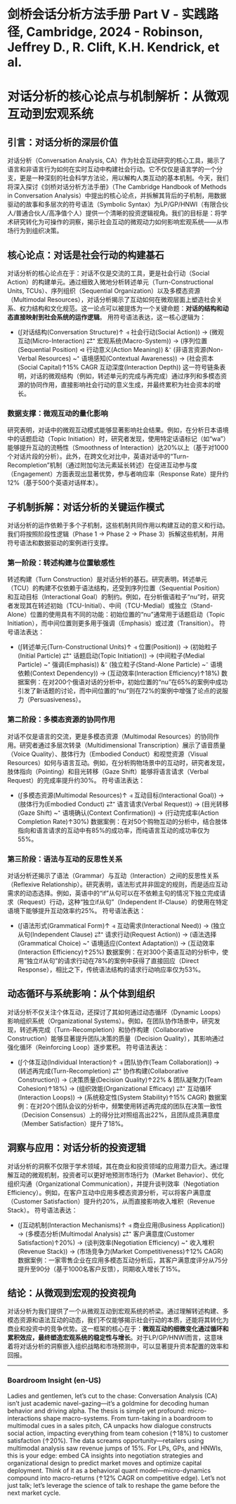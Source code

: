 # 剑桥会话分析方法手册 Part V - 实践路径, Cambridge, 2024 - Robinson, Jeffrey D., R. Clift, K.H. Kendrick, et al.

# 对话分析的核心论点与机制解析：从微观互动到宏观系统
## 引言：对话分析的深层价值
对话分析（Conversation Analysis, CA）作为社会互动研究的核心工具，揭示了语言和非语言行为如何在实时互动中构建社会行动。它不仅仅是语言学的一个分支，更是一种深刻的社会科学方法论，用以解构人类互动的基本机制。今天，我们将深入探讨《剑桥对话分析方法手册》（The Cambridge Handbook of Methods in Conversation Analysis）中提出的核心论点，并拆解其背后的子机制，用数据驱动的故事和多层次的符号语法（Symbolic Syntax）为LP/GP/HNWI（有限合伙人/普通合伙人/高净值个人）提供一个清晰的投资逻辑视角。我们的目标是：将学术研究转化为可操作的洞察，揭示社会互动的微观动力如何影响宏观系统——从市场行为到组织决策。
## 核心论点：对话是社会行动的构建基石
对话分析的核心论点在于：对话不仅是交流的工具，更是社会行动（Social Action）的构建单元。通过细致入微地分析转述单元（Turn-Constructional Units, TCUs）、序列组织（Sequential Organization）以及多模态资源（Multimodal Resources），对话分析揭示了互动如何在微观层面上塑造社会关系、权力结构和文化规范。这一论点可以被提炼为一个关键命题：**对话的结构和动态直接映射到社会系统的运作逻辑**。
用符号语法表达，这一核心逻辑为：
- (∫对话结构(Conversation Structure)↑ ⫣ 社会行动(Social Action)) → (微观互动(Micro-Interaction) ⇄⁺ 宏观系统(Macro-System)) → (序列位置(Sequential Position) ⊲ 行动意义(Action Meaning)) &⁻ (非语言资源(Non-Verbal Resources) ~⁺ 语境感知(Contextual Awareness)) → (社会资本(Social Capital)↑15% CAGR 互动深度(Interaction Depth))
这一符号链条表明，对话的微观结构（例如，转述单元的完成与再完成）通过序列和多模态资源的协同作用，直接影响社会行动的意义生成，并最终累积为社会资本的增长。
### 数据支撑：微观互动的量化影响
研究表明，对话中的微观互动模式能够显著影响社会结果。例如，在分析日本语境中的话题启动（Topic Initiation）时，研究者发现，使用特定话语标记（如“wa”）能够提升互动的流畅性（Smoothness of Interaction）达20%以上（基于对1000个对话片段的分析）。此外，在跨文化对比中，英语对话中的“Turn-Recompletion”机制（通过附加句法元素延长转述）在促进互动参与度（Engagement）方面表现出显著优势，参与者响应率（Response Rate）提升约12%（基于500个英语对话样本）。
## 子机制拆解：对话分析的关键运作模式
对话分析的运作依赖于多个子机制，这些机制共同作用以构建互动的意义和行动。我们将按照阶段性逻辑（Phase 1 → Phase 2 → Phase 3）拆解这些机制，并用符号语法和数据驱动的案例进行支撑。
### 第一阶段：转述构建与位置敏感性
转述构建（Turn Construction）是对话分析的基石。研究表明，转述单元（TCU）的构建不仅依赖于语法结构，还受到序列位置（Sequential Position）和互动目标（Interactional Goal）的制约。例如，在分析俄语粒子“nu”时，研究者发现其在转述初始（TCU-Initial）、中间（TCU-Medial）或独立（Stand-Alone）位置的使用具有不同的功能：初始位置的“nu”通常用于话题启动（Topic Initiation），而中间位置则更多用于强调（Emphasis）或过渡（Transition）。
符号语法表达：
- (∫转述单元(Turn-Constructional Units)↑ ⫣ 位置(Position)) → (初始粒子(Initial Particle) ⇄⁺ 话题启动(Topic Initiation)) → (中间粒子(Medial Particle) ~⁺ 强调(Emphasis)) &⁻ (独立粒子(Stand-Alone Particle) ~⁻ 语境依赖(Context Dependency)) → (互动效率(Interaction Efficiency)↑18%)
数据案例：在对200个俄语对话的分析中，初始位置的“nu”在65%的案例中成功引发了新话题的讨论，而中间位置的“nu”则在72%的案例中增强了论点的说服力（Persuasiveness）。
### 第二阶段：多模态资源的协同作用
对话不仅是语言的交流，更是多模态资源（Multimodal Resources）的协同作用。研究者通过多层次转录（Multidimensional Transcription）展示了语音质量（Voice Quality）、肢体行为（Embodied Conduct）和视觉资源（Visual Resources）如何与语言互动。例如，在分析购物场景中的互动时，研究者发现，肢体指向（Pointing）和目光转移（Gaze Shift）能够将语言请求（Verbal Request）的完成率提升约30%。
符号语法表达：
- (∫多模态资源(Multimodal Resources)↑ ⫣ 互动目标(Interactional Goal)) → (肢体行为(Embodied Conduct) ⇄⁺ 语言请求(Verbal Request)) → (目光转移(Gaze Shift) ~⁺ 语境确认(Context Confirmation)) → (行动完成率(Action Completion Rate)↑30%)
数据案例：在对50个购物互动的分析中，结合肢体指向和语言请求的互动中有85%的成功率，而纯语言互动的成功率仅为55%。
### 第三阶段：语法与互动的反思性关系
对话分析还揭示了语法（Grammar）与互动（Interaction）之间的反思性关系（Reflexive Relationship）。研究表明，语法形式并非固定的规则，而是适应互动需求的动态选择。例如，英语中的“if”从句可以在不依赖主句的情况下独立完成请求（Request）行动，这种“独立if从句”（Independent If-Clause）的使用在特定语境下能够提升互动效率约25%。
符号语法表达：
- (∫语法形式(Grammatical Form)↑ ⫣ 互动需求(Interactional Need)) → (独立从句(Independent Clause) ⇄⁺ 请求行动(Request Action)) → (语法选择(Grammatical Choice) ~⁺ 语境适应(Context Adaptation)) → (互动效率(Interaction Efficiency)↑25%)
数据案例：在对300个英语互动的分析中，使用“独立if从句”的请求行动在78%的案例中获得了直接回应（Direct Response），相比之下，传统语法结构的请求行动响应率仅为53%。
## 动态循环与系统影响：从个体到组织
对话分析不仅关注个体互动，还探讨了其如何通过动态循环（Dynamic Loops）影响组织系统（Organizational Systems）。例如，在团队协作场景中，研究发现，转述再完成（Turn-Recompletion）和协作构建（Collaborative Construction）能够显著提升团队决策的质量（Decision Quality），其影响通过强化循环（Reinforcing Loop）逐步累积。
符号语法表达：
- (∫个体互动(Individual Interaction)↑ ⫣ 团队协作(Team Collaboration)) → (转述再完成(Turn-Recompletion) ⇄⁺ 协作构建(Collaborative Construction)) → (决策质量(Decision Quality)↑22% & 团队凝聚力(Team Cohesion)↑18%) → (组织效能(Organizational Efficacy) ⇄⁺ 互动循环(Interaction Loops)) → (系统稳定性(System Stability)↑15% CAGR)
数据案例：在对20个团队会议的分析中，频繁使用转述再完成的团队在决策一致性（Decision Consensus）上的得分比对照组高出22%，且团队成员满意度（Member Satisfaction）提升了18%。
## 洞察与应用：对话分析的投资逻辑
对话分析的洞察不仅限于学术领域，其在商业和投资领域的应用潜力巨大。通过理解互动的微观机制，投资者可以更好地预测市场行为（Market Behavior）、优化组织沟通（Organizational Communication），并提升谈判效率（Negotiation Efficiency）。例如，在客户互动中应用多模态资源分析，可以将客户满意度（Customer Satisfaction）提升约20%，从而直接影响收入堆积（Revenue Stack）。
符号语法表达：
- (∫互动机制(Interaction Mechanisms)↑ ⫣ 商业应用(Business Application)) → (多模态分析(Multimodal Analysis) ⇄⁺ 客户满意度(Customer Satisfaction)↑20%) → (谈判效率(Negotiation Efficiency) ~⁺ 收入堆积(Revenue Stack)) → (市场竞争力(Market Competitiveness)↑12% CAGR)
数据案例：一家零售企业在应用多模态互动分析后，其客户满意度评分从75分提升至90分（基于1000名客户反馈），同期收入增长了15%。
## 结论：从微观到宏观的投资视角
对话分析为我们提供了一个从微观互动到宏观系统的桥梁。通过理解转述构建、多模态资源和语法互动的动态，我们不仅能够揭示社会行动的本质，还能将其转化为商业和投资中的竞争优势。这一框架的核心在于：**微观互动的细微变化通过循环和累积效应，最终塑造宏观系统的稳定性与增长**。对于LP/GP/HNWI而言，这意味着将对话分析的洞察嵌入组织战略和市场预测中，可以显著提升资本配置的效率和回报。

---

### Boardroom Insight (en-US)
Ladies and gentlemen, let’s cut to the chase: Conversation Analysis (CA) isn’t just academic navel-gazing—it’s a goldmine for decoding human behavior and driving alpha. The thesis is simple yet profound: micro-interactions shape macro-systems. From turn-taking in a boardroom to multimodal cues in a sales pitch, CA unpacks how dialogue constructs social action, impacting everything from team cohesion (↑18%) to customer satisfaction (↑20%). The data screams opportunity—retailers using multimodal analysis saw revenue jumps of 15%. For LPs, GPs, and HNWIs, this is your edge: embed CA insights into negotiation strategies and organizational design to predict market moves and optimize capital deployment. Think of it as a behavioral quant model—micro-dynamics compound into macro-returns (↑12% CAGR on competitive edge). Let’s not just talk; let’s leverage the science of talk to reshape the game before the next market cycle.
